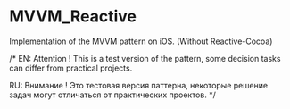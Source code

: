# MVVM_Reactive
Implementation of the MVVM pattern on iOS. (Without Reactive-Cocoa)


/*
EN: Attention ! This is a test version of the pattern, some decision tasks can differ from practical projects.

RU: Внимание ! Это тестовая версия паттерна, некоторые решение задач могут отличаться от практических проектов.
*/
